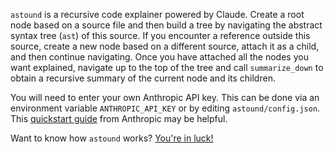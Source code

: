 `astound` is a recursive code explainer powered by Claude. Create a root node based on a source file and then build a tree by navigating the abstract syntax tree (`ast`) of this source. If you encounter a reference outside this source, create a new node based on a different source, attach it as a child, and then continue navigating. Once you have attached all the nodes you want explained, navigate up to the top of the tree and call `summarize_down` to obtain a recursive summary of the current node and its children.

You will need to enter your own Anthropic API key. This can be done via an environment variable `ANTHROPIC_API_KEY` or by editing `astound/config.json`. This [quickstart guide](https://docs.anthropic.com/en/docs/quickstart-guide) from Anthropic may be helpful.

Want to know how `astound` works? [You're in luck!](https://github.com/hollymandel/astound/blob/main/demo.ipynb)

